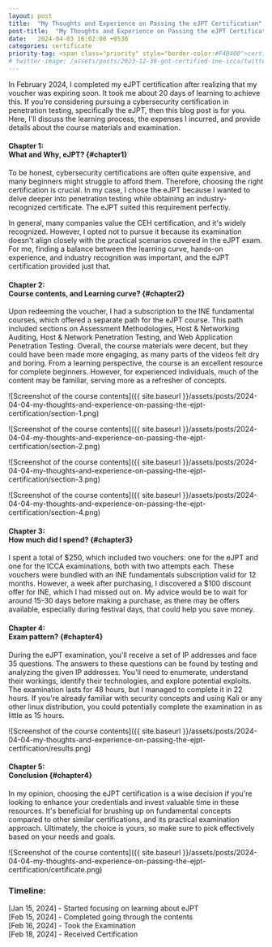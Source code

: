 ```yaml
---
layout: post
title:  "My Thoughts and Experience on Passing the eJPT Certification"
post-title:  "My Thoughts and Experience on Passing the eJPT Certification"
date:   2024-04-03 16:02:00 +0530
categories: certificate
priority-tag: <span class="priority" style="border-color:#F4B400">certificate</span>
# twitter-image: /assets/posts/2023-12-30-got-certified-ine-icca/twitter.png
---
```


In February 2024, I completed my eJPT certification after realizing that my voucher was expiring soon. It took me about 20 days of learning to achieve this. If you're considering pursuing a cybersecurity certification in penetration testing, specifically the eJPT, then this blog post is for you. Here, I'll discuss the learning process, the expenses I incurred, and provide details about the course materials and examination.

#### Chapter 1: <br/>What and Why, eJPT? {#chapter1}

To be honest, cybersecurity certifications are often quite expensive, and many beginners might struggle to afford them. Therefore, choosing the right certification is crucial. In my case, I chose the eJPT because I wanted to delve deeper into penetration testing while obtaining an industry-recognized certificate. The eJPT suited this requirement perfectly.

In general, many companies value the CEH certification, and it's widely recognized. However, I opted not to pursue it because its examination doesn't align closely with the practical scenarios covered in the eJPT exam. For me, finding a balance between the learning curve, hands-on experience, and industry recognition was important, and the eJPT certification provided just that.

#### Chapter 2: <br/>Course contents, and Learning curve? {#chapter2}

Upon redeeming the voucher, I had a subscription to the INE fundamental courses, which offered a separate path for the eJPT course. This path included sections on Assessment Methodologies, Host & Networking Auditing, Host & Network Penetration Testing, and Web Application Penetration Testing. Overall, the course materials were decent, but they could have been made more engaging, as many parts of the videos felt dry and boring. From a learning perspective, the course is an excellent resource for complete beginners. However, for experienced individuals, much of the content may be familiar, serving more as a refresher of concepts.

![Screenshot of the course contents]({{ site.baseurl }}/assets/posts/2024-04-04-my-thoughts-and-experience-on-passing-the-ejpt-certification/section-1.png)

![Screenshot of the course contents]({{ site.baseurl }}/assets/posts/2024-04-04-my-thoughts-and-experience-on-passing-the-ejpt-certification/section-2.png)

![Screenshot of the course contents]({{ site.baseurl }}/assets/posts/2024-04-04-my-thoughts-and-experience-on-passing-the-ejpt-certification/section-3.png)

![Screenshot of the course contents]({{ site.baseurl }}/assets/posts/2024-04-04-my-thoughts-and-experience-on-passing-the-ejpt-certification/section-4.png)

#### Chapter 3: <br/>How much did I spend? {#chapter3}

I spent a total of $250, which included two vouchers: one for the eJPT and one for the ICCA examinations, both with two attempts each. These vouchers were bundled with an INE fundamentals subscription valid for 12 months. However, a week after purchasing, I discovered a $100 discount offer for INE, which I had missed out on. My advice would be to wait for around 15-30 days before making a purchase, as there may be offers available, especially during festival days, that could help you save money.

#### Chapter 4: <br/>Exam pattern? {#chapter4}

During the eJPT examination, you'll receive a set of IP addresses and face 35 questions. The answers to these questions can be found by testing and analyzing the given IP addresses. You'll need to enumerate, understand their workings, identify their technologies, and explore potential exploits. The examination lasts for 48 hours, but I managed to complete it in 22 hours. If you're already familiar with security concepts and using Kali or any other linux distribution, you could potentially complete the examination in as little as 15 hours.

![Screenshot of the course contents]({{ site.baseurl }}/assets/posts/2024-04-04-my-thoughts-and-experience-on-passing-the-ejpt-certification/results.png)

#### Chapter 5: <br/>Conclusion {#chapter4}

In my opinion, choosing the eJPT certification is a wise decision if you're looking to enhance your credentials and invest valuable time in these resources. It's beneficial for brushing up on fundamental concepts compared to other similar certifications, and its practical examination approach. Ultimately, the choice is yours, so make sure to pick effectively based on your needs and goals.

![Screenshot of the course contents]({{ site.baseurl }}/assets/posts/2024-04-04-my-thoughts-and-experience-on-passing-the-ejpt-certification/certificate.png)

### Timeline:
[Jan 15, 2024] - Started focusing on learning about eJPT <br>
[Feb 15, 2024] - Completed going through the contents <br>
[Feb 16, 2024] - Took the Examination <br>
[Feb 18, 2024] - Received Certification
